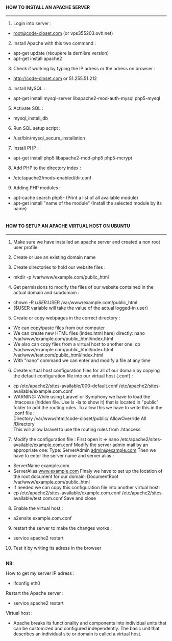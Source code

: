 #### HOW TO INSTALL AN APACHE SERVER
-----------

1) Login into server :
* root@code-closet.com (or vps355203.ovh.net)

2) Install Apache with this two command : 
* apt-get update (récupère la dernière version)
* apt-get install apache2

3) Check if working by typing the IP adress or the adress on browser :
* http://code-closet.com or 51.255.51.212

4) Install MySQL :
* apt-get install mysql-server libapache2-mod-auth-mysql php5-mysql

5) Activate SQL :
* mysql_install_db

6) Run SQL setup script :
* /usr/bin/mysql_secure_installation

7) Install PHP :
* apt-get install php5 libapache2-mod-php5 php5-mcrypt

8) Add PHP to the directory index :
* /etc/apache2/mods-enabled/dir.conf

9) Adding PHP modules :
* apt-cache search php5- (Print a list of all available module)
* apt-get install "name of the module" (Install the selected module by its name)
<br/><br/>

#### HOW TO SETUP AN APACHE VIRTUAL HOST ON UBUNTU
--------------
1) Make sure we have installed an apache server and created a non root user profile

2) Create or use an existing domain name

3) Create directories to hold our website files :
* mkdir -p /var/www/example.com/public_html

4) Get permissions to modify the files of our website contained in the actual domain and subdomain :
* chown -R $USER:$USER /var/www/example.com/public_html
* ($USER variable will take the value of the actual logged-in user)

5) Create or copy webpages in the correct directory :
* We can copy/paste files from our computer
* We can create new HTML files (index.html here) directly: nano /var/www/example.com/public_html/index.html
* We also can copy files from a virtual host to another one: cp /var/www/example.com/public_html/index.html /var/www/test.com/public_html/index.html
* With "nano" command we can enter and modify a file at any time

6) Create virtual host configuration files for all of our domain by copying the default configuration file into our virtual host (.conf) :
* cp /etc/apache2/sites-available/000-default.conf /etc/apache2/sites-available/example.com.conf
* WARNING: While using Laravel or Symphony we have to load the .htaccess (hidden file. Use ls -la to show it) that is located in "public" folder to add the routing rules. To allow this we have to write this in the .conf file :<br/>
Directory /var/www/html/code-closet/public/	AllowOverride All	/Directory<br/>
This will allow laravel to use the routing rules from .htaccess

7) Modify the configuration file :
First open it => nano /etc/apache2/sites-available/example.com.conf 
Modify the server admin mail by an appropriate one:
Type: ServerAdmin admin@example.com
Then we have to enter the server name and server alias :
* ServerName example.com
* ServerAlias www.example.com
Finaly we have to set up the location of the root document for our domain:
DocumentRoot /var/www/example.com/public_html
* If needed we can copy this configuration file into another virtual host:
* cp /etc/apache2/sites-available/example.com.conf /etc/apache2/sites-available/test.com.conf
Save and close

8) Enable the virtual host :
* a2ensite example.com.conf

9) restart the server to make the changes works :
* service apache2 restart

10) Test it by writing its adress in the browser
<br/><br/>

<strong>NB:</strong>

How to get my server IP adress :
* ifconfig eth0

Restart the Apache server :
* service apache2 restart

Virtual host : 
* Apache breaks its functionality and components into individual units that can be customized and configured independently. The basic unit that describes an individual site or domain is called a virtual host.


	

	

